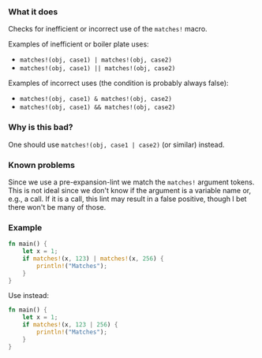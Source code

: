 ### What it does
Checks for inefficient or incorrect use of the `matches!` macro.

Examples of inefficient or boiler plate uses:
- `matches!(obj, case1) | matches!(obj, case2)`
- `matches!(obj, case1) || matches!(obj, case2)`

Examples of incorrect uses (the condition is probably always false):
- `matches!(obj, case1) & matches!(obj, case2)`
- `matches!(obj, case1) && matches!(obj, case2)`

### Why is this bad?
One should use `matches!(obj, case1 | case2)` (or similar) instead.

### Known problems
Since we use a pre-expansion-lint we match the `matches!` argument tokens.
This is not ideal since we don't know if the argument is a variable name or, e.g.,
a call. If it is a call, this lint may result in a false positive, though I bet
there won't be many of those.


### Example
```rust
fn main() {
    let x = 1;
    if matches!(x, 123) | matches!(x, 256) {
        println!("Matches");
    }
}
```

Use instead:
```rust
fn main() {
    let x = 1;
    if matches!(x, 123 | 256) {
        println!("Matches");
    }
}
```
